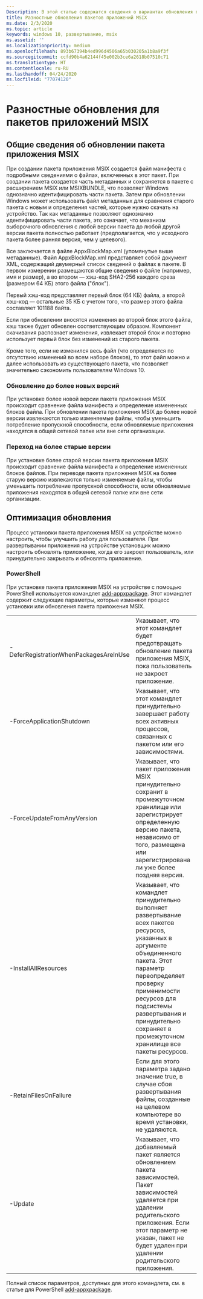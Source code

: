```yaml
---
Description: В этой статье содержатся сведения о вариантах обновления приложения MSIX.
title: Разностные обновления пакетов приложений MSIX
ms.date: 2/3/2020
ms.topic: article
keywords: windows 10, развертывание, msix
ms.assetid: ''
ms.localizationpriority: medium
ms.openlocfilehash: 893b67394b4ed996d4506a65b030205a1b8a9f3f
ms.sourcegitcommit: ccfd90b4a62144f45e002b3ce6a2618b07510c71
ms.translationtype: HT
ms.contentlocale: ru-RU
ms.lasthandoff: 04/24/2020
ms.locfileid: "77074120"
---
```

# <a name="differential-updates-for-msix-app-packages"></a>Разностные обновления для пакетов приложений MSIX

## <a name="understanding-msix-app-package-updates"></a>Общие сведения об обновлении пакета приложения MSIX
При создании пакета приложения MSIX создается файл манифеста с подробными сведениями о файлах, включенных в этот пакет. При создании пакета создается часть метаданных и сохраняется в пакете с расширением MSIX или MSIXBUNDLE, что позволяет Windows однозначно идентифицировать части пакета. Затем при обновлении Windows может использовать файл метаданных для сравнения старого пакета c новым и определения частей, которые нужно скачать на устройство. Так как метаданные позволяют однозначно идентифицировать части пакета, это означает, что механизм выборочного обновления с любой версии пакета до любой другой версии пакета полностью работает (предполагается, что у исходного пакета более ранняя версия, чем у целевого).

Все заключается в файле AppxBlockMap.xml (упомянутые выше метаданные). Файл AppxBlockMap.xml представляет собой документ XML, содержащий двумерный список сведений о файлах в пакете. В первом измерении размещаются общие сведения о файле (например, имя и размер), а во втором — хэш-код SHA2-256 каждого среза (размером 64 КБ) этого файла ("блок").

Первый хэш-код представляет первый блок (64 КБ) файла, а второй хэш-код — остальные 35 КБ с учетом того, что размер этого файла составляет 101188 байта.

Если при обновлении вносятся изменения во второй блок этого файла, хэш также будет обновлен соответствующим образом. Компонент скачивания распознает изменения, извлекает второй блок и повторно использует первый блок без изменений из старого пакета.

Кроме того, если не изменился весь файл (что определяется по отсутствию изменений во всем наборе блоков), то этот файл можно и далее использовать из существующего пакета, что позволяет значительно сэкономить пользователям Windows 10.

### <a name="upgrading-to-newer-versions"></a>Обновление до более новых версий
При установке более новой версии пакета приложения MSIX происходит сравнение файла манифеста и определение измененных блоков файла. При обновлении пакета приложения MSIX до более новой версии извлекаются только изменяемые файлы, чтобы уменьшить потребление пропускной способности, если обновляемые приложения находятся в общей сетевой папке или вне сети организации.

### <a name="upgrading-to-older-versions"></a>Переход на более старые версии
При установке более старой версии пакета приложения MSIX происходит сравнение файла манифеста и определение измененных блоков файлов. При переводе пакета приложения MSIX на более старую версию извлекаются только изменяемые файлы, чтобы уменьшить потребление пропускной способности, если обновляемые приложения находятся в общей сетевой папке или вне сети организации.

## <a name="optimizing-upgrade-experiences"></a>Оптимизация обновления
Процесс установки пакета приложения MSIX на устройстве можно настроить, чтобы улучшить работу для пользователя. При развертывании приложения на устройстве установщик можно настроить обновлять приложение, когда его закроет пользователь, или принудительно закрывать и обновлять приложение.

### <a name="powershell"></a>PowerShell
При установке пакета приложения MSIX на устройстве с помощью PowerShell используется командлет [add-appxpackage](/powershell-msix-cmdlets.md). Этот командлет содержит следующие параметры, которые изменяют процесс установки или обновления пакета приложения MSIX.

|||
|-|-|
| -DeferRegistrationWhenPackagesAreInUse | Указывает, что этот командлет будет предотвращать обновление пакета приложения MSIX, пока пользователь не закроет приложение. |
| -ForceApplicationShutdown | Указывает, что этот командлет принудительно завершает работу всех активных процессов, связанных с пакетом или его зависимостями. |
| -ForceUpdateFromAnyVersion | Указывает, что пакет приложения MSIX принудительно сохранит в промежуточном хранилище или зарегистрирует определенную версию пакета, независимо от того, размещена или зарегистрирована ли уже более поздняя версия. |
| -InstallAllResources | Указывает, что командлет принудительно выполняет развертывание всех пакетов ресурсов, указанных в аргументе объединенного пакета. Этот параметр переопределяет проверку применимости ресурсов для подсистемы развертывания и принудительно сохраняет в промежуточном хранилище все пакеты ресурсов. |
| -RetainFilesOnFailure | Если для этого параметра задано значение true, в случае сбоя развертывания файлы, созданные на целевом компьютере во время установки, не удаляются. |
| -Update | Указывает, что добавляемый пакет является обновлением пакета зависимостей. Пакет зависимостей удаляется при удалении родительского приложения. Если этот параметр не указан, пакет не будет удален при удалении родительского приложения. |

Полный список параметров, доступных для этого командлета, см. в статье для PowerShell [add-appxpackage](https://docs.microsoft.com/powershell/module/appx/add-appxpackage?view=win10-ps).

